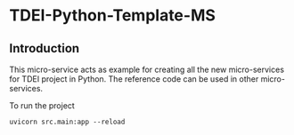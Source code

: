 # TDEI-Python-Template-MS
## Introduction 
This micro-service acts as example for creating all the new micro-services for TDEI project in Python. The reference code can be used in other micro-services.

To run the project

`uvicorn src.main:app --reload `
